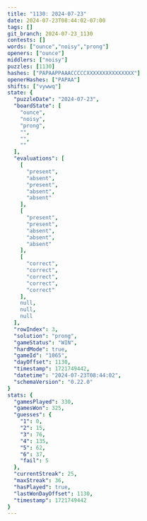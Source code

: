```yaml
---
title: "1130: 2024-07-23"
date: 2024-07-23T08:44:02-07:00
tags: []
git_branch: 2024-07-23_1130
contests: []
words: ["ounce","noisy","prong"]
openers: ["ounce"]
middlers: ["noisy"]
puzzles: [1130]
hashes: ["PAPAAPPAAACCCCCXXXXXXXXXXXXXXX"]
openerHashes: ["PAPAA"]
shifts: ["vywwq"]
state: {
  "puzzleDate": "2024-07-23",
  "boardState": [
    "ounce",
    "noisy",
    "prong",
    "",
    "",
    ""
  ],
  "evaluations": [
    [
      "present",
      "absent",
      "present",
      "absent",
      "absent"
    ],
    [
      "present",
      "present",
      "absent",
      "absent",
      "absent"
    ],
    [
      "correct",
      "correct",
      "correct",
      "correct",
      "correct"
    ],
    null,
    null,
    null
  ],
  "rowIndex": 3,
  "solution": "prong",
  "gameStatus": "WIN",
  "hardMode": true,
  "gameId": "1065",
  "dayOffset": 1130,
  "timestamp": 1721749442,
  "datetime": "2024-07-23T08:44:02",
  "schemaVersion": "0.22.0"
}
stats: {
  "gamesPlayed": 330,
  "gamesWon": 325,
  "guesses": {
    "1": 0,
    "2": 15,
    "3": 76,
    "4": 135,
    "5": 62,
    "6": 37,
    "fail": 5
  },
  "currentStreak": 25,
  "maxStreak": 36,
  "hasPlayed": true,
  "lastWonDayOffset": 1130,
  "timestamp": 1721749442
}
---
```

<!-- more -->
